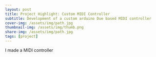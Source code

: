 ```yaml
---
layout: post
title: Project Highlight: Custom MIDI Controller
subtitle: Development of a custom arduino Due based MIDI controller
cover-img: /assets/img/path.jpg
thumbnail-img: /assets/img/thumb.png
share-img: /assets/img/path.jpg
tags: [project]
---
```


I made a MIDI controller
